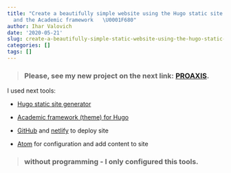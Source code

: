 ```yaml
---
title: "Create a beautifully simple website using the Hugo static site generator
  and the Academic framework   \U0001F680"
author: Ihar Valovich
date: '2020-05-21'
slug: create-a-beautifully-simple-static-website-using-the-hugo-static-site-generator-and-the-academic-framework
categories: []
tags: []
---
```

> ### Please, see my new project on the next link: [PROAXIS](https://proaxis.netlify.app/).

I used next tools:

* [Hugo static site generator](https://gohugo.io/)

* [Academic framework (theme) for Hugo](https://sourcethemes.com/academic/)

* [GitHub](https://github.com/) and [netlify](https://www.netlify.com/) to deploy site

* [Atom](https://atom.io/) for configuration and add content to site 

> ### **without programming - I only configured this tools.**